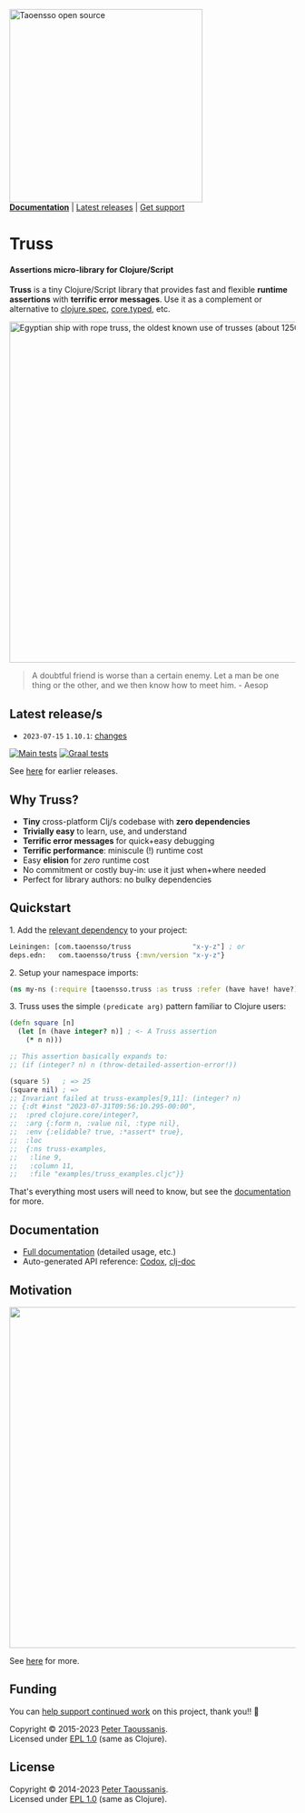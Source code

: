 <a href="https://www.taoensso.com/clojure" title="More stuff by @ptaoussanis at www.taoensso.com"><img src="https://www.taoensso.com/open-source.png" alt="Taoensso open source" width="340"/></a>  
[**Documentation**](#documentation) | [Latest releases](#latest-releases) | [Get support][GitHub issues]

# Truss

#### Assertions micro-library for Clojure/Script

**Truss** is a tiny Clojure/Script library that provides fast and flexible **runtime assertions** with **terrific error messages**. Use it as a complement or alternative to [clojure.spec](https://clojure.org/about/spec), [core.typed](https://github.com/clojure/core.typed), etc.

<img src="hero.png" width="600" alt="Egyptian ship with rope truss, the oldest known use of trusses (about 1250 BC)."/>

> A doubtful friend is worse than a certain enemy. Let a man be one thing or the other, and we then know how to meet him. - Aesop

## Latest release/s

- `2023-07-15` `1.10.1`: [changes](../../releases/tag/v1.10.1)

[![Main tests][Main tests SVG]][Main tests URL]
[![Graal tests][Graal tests SVG]][Graal tests URL]

See [here][GitHub releases] for earlier releases.

## Why Truss?

- **Tiny** cross-platform Clj/s codebase with **zero dependencies**
- **Trivially easy** to learn, use, and understand
- **Terrific error messages** for quick+easy debugging
- **Terrific performance**: miniscule (!) runtime cost
- Easy **elision** for *zero* runtime cost
- No commitment or costly buy-in: use it just when+where needed
- Perfect for library authors: no bulky dependencies

## Quickstart

1\. Add the [relevant dependency](#latest-releases) to your project:

```clojure
Leiningen: [com.taoensso/truss               "x-y-z"] ; or
deps.edn:   com.taoensso/truss {:mvn/version "x-y-z"}
```

2\. Setup your namespace imports:

```clojure
(ns my-ns (:require [taoensso.truss :as truss :refer (have have! have?)]))
```

3\. Truss uses the simple `(predicate arg)` pattern familiar to Clojure users:

```clojure
(defn square [n]
  (let [n (have integer? n)] ; <- A Truss assertion
    (* n n)))

;; This assertion basically expands to:
;; (if (integer? n) n (throw-detailed-assertion-error!))

(square 5)   ; => 25
(square nil) ; =>
;; Invariant failed at truss-examples[9,11]: (integer? n)
;; {:dt #inst "2023-07-31T09:56:10.295-00:00",
;;  :pred clojure.core/integer?,
;;  :arg {:form n, :value nil, :type nil},
;;  :env {:elidable? true, :*assert* true},
;;  :loc
;;  {:ns truss-examples,
;;   :line 9,
;;   :column 11,
;;   :file "examples/truss_examples.cljc"}}
```

That's everything most users will need to know, but see the [documentation](#documentation) for more.

## Documentation

- [Full documentation][GitHub wiki] (detailed usage, etc.)
- Auto-generated API reference: [Codox][Codox docs], [clj-doc][clj-doc docs]

## Motivation

<a href="https://youtu.be/gMB4Y-EIArA" title="Truss talk (YouTube)">
<img src="https://raw.githubusercontent.com/ptaoussanis/truss/master/talk.jpg" width="600"/>
</a>

See [here][GitHub wiki] for more.

## Funding

You can [help support continued work][funding] on this project, thank you!! 🙏

Copyright &copy; 2015-2023 [Peter Taoussanis][].  
Licensed under [EPL 1.0](LICENSE.txt) (same as Clojure).

## License

Copyright &copy; 2014-2023 [Peter Taoussanis][].  
Licensed under [EPL 1.0](LICENSE.txt) (same as Clojure).

<!-- Common -->

[GitHub releases]: ../../releases
[GitHub issues]:   ../../issues
[GitHub wiki]:     ../../wiki

[Peter Taoussanis]: https://www.taoensso.com
[funding]:          https://www.taoensso.com/clojure/backers

<!-- Project -->

[Codox docs]:   https://taoensso.github.io/truss/
[clj-doc docs]: https://cljdoc.org/d/com.taoensso/truss/

[Clojars SVG]: https://img.shields.io/clojars/v/com.taoensso/truss.svg
[Clojars URL]: https://clojars.org/com.taoensso/truss

[Main tests SVG]:  https://github.com/taoensso/truss/actions/workflows/main-tests.yml/badge.svg
[Main tests URL]:  https://github.com/taoensso/truss/actions/workflows/main-tests.yml
[Graal tests SVG]: https://github.com/taoensso/truss/actions/workflows/graal-tests.yml/badge.svg
[Graal tests URL]: https://github.com/taoensso/truss/actions/workflows/graal-tests.yml
